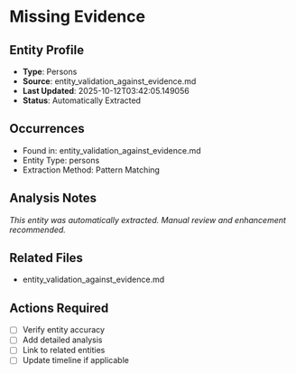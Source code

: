 # Missing Evidence

## Entity Profile
- **Type**: Persons
- **Source**: entity_validation_against_evidence.md
- **Last Updated**: 2025-10-12T03:42:05.149056
- **Status**: Automatically Extracted

## Occurrences
- Found in: entity_validation_against_evidence.md
- Entity Type: persons
- Extraction Method: Pattern Matching

## Analysis Notes
*This entity was automatically extracted. Manual review and enhancement recommended.*

## Related Files
- entity_validation_against_evidence.md

## Actions Required
- [ ] Verify entity accuracy
- [ ] Add detailed analysis
- [ ] Link to related entities
- [ ] Update timeline if applicable
